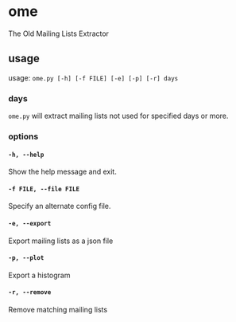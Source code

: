 # ome

The Old Mailing Lists Extractor

## usage

usage: `ome.py [-h] [-f FILE] [-e] [-p] [-r] days`

### days

`ome.py` will extract mailing lists not used for specified days or more.

### options

#### `-h, --help`

Show the help message and exit.

#### `-f FILE, --file FILE`

Specify an alternate config file.

#### `-e, --export`

Export mailing lists as a json file

#### `-p, --plot`

Export a histogram

#### `-r, --remove`

Remove matching mailing lists
